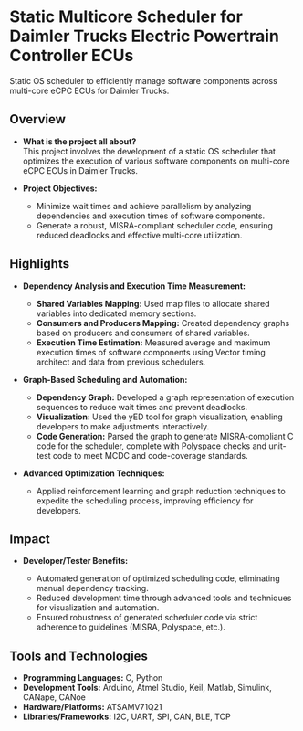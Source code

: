 # Static Multicore Scheduler for Daimler Trucks Electric Powertrain Controller ECUs

Static OS scheduler to efficiently manage software components across multi-core eCPC ECUs for Daimler Trucks.

## Overview

- **What is the project all about?**  
  This project involves the development of a static OS scheduler that optimizes the execution of various software components on multi-core eCPC ECUs in Daimler Trucks.

- **Project Objectives:**  

  - Minimize wait times and achieve parallelism by analyzing dependencies and execution times of software components.  
  - Generate a robust, MISRA-compliant scheduler code, ensuring reduced deadlocks and effective multi-core utilization.  

## Highlights

- **Dependency Analysis and Execution Time Measurement:**  

  - **Shared Variables Mapping:** Used map files to allocate shared variables into dedicated memory sections.  
  - **Consumers and Producers Mapping:** Created dependency graphs based on producers and consumers of shared variables.  
  - **Execution Time Estimation:** Measured average and maximum execution times of software components using Vector timing architect and data from previous schedulers.  

- **Graph-Based Scheduling and Automation:**  

  - **Dependency Graph:** Developed a graph representation of execution sequences to reduce wait times and prevent deadlocks.  
  - **Visualization:** Used the yED tool for graph visualization, enabling developers to make adjustments interactively.  
  - **Code Generation:** Parsed the graph to generate MISRA-compliant C code for the scheduler, complete with Polyspace checks and unit-test code to meet MCDC and code-coverage standards.  

- **Advanced Optimization Techniques:**  

  - Applied reinforcement learning and graph reduction techniques to expedite the scheduling process, improving efficiency for developers.  

## Impact

- **Developer/Tester Benefits:**  

  - Automated generation of optimized scheduling code, eliminating manual dependency tracking.  
  - Reduced development time through advanced tools and techniques for visualization and automation.  
  - Ensured robustness of generated scheduler code via strict adherence to guidelines (MISRA, Polyspace, etc.).  

## Tools and Technologies

- **Programming Languages:** C, Python  
- **Development Tools:** Arduino, Atmel Studio, Keil, Matlab, Simulink, CANape, CANoe  
- **Hardware/Platforms:** ATSAMV71Q21  
- **Libraries/Frameworks:** I2C, UART, SPI, CAN, BLE, TCP